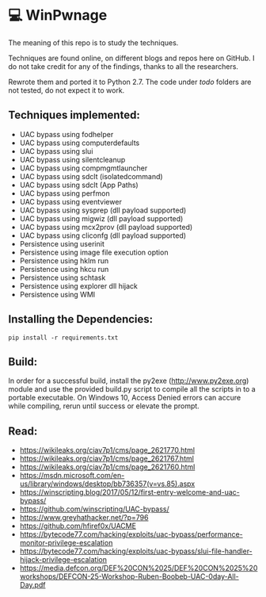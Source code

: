 # 💻 WinPwnage

The meaning of this repo is to study the techniques.

Techniques are found online, on different blogs and repos here on GitHub. I do not take credit for any of the findings, thanks to all the researchers.

Rewrote them and ported it to Python 2.7. The code under _todo_ folders are not tested, do not expect it to work. 

## Techniques implemented:
* UAC bypass using fodhelper
* UAC bypass using computerdefaults
* UAC bypass using slui
* UAC bypass using silentcleanup
* UAC bypass using compmgmtlauncher
* UAC bypass using sdclt (isolatedcommand)
* UAC bypass using sdclt (App Paths)
* UAC bypass using perfmon
* UAC bypass using eventviewer
* UAC bypass using sysprep (dll payload supported)
* UAC bypass using migwiz (dll payload supported)
* UAC bypass using mcx2prov (dll payload supported)
* UAC bypass using cliconfg (dll payload supported)
* Persistence using userinit
* Persistence using image file execution option
* Persistence using hklm run
* Persistence using hkcu run
* Persistence using schtask
* Persistence using explorer dll hijack
* Persistence using WMI

## Installing the Dependencies:
```pip install -r requirements.txt```

## Build:
In order for a successful build, install the py2exe (http://www.py2exe.org) module and use the provided build.py script to compile all the scripts in to a portable executable. On Windows 10, Access Denied errors can accure while compiling, rerun until success or elevate the prompt. 

## Read:
* https://wikileaks.org/ciav7p1/cms/page_2621770.html
* https://wikileaks.org/ciav7p1/cms/page_2621767.html
* https://wikileaks.org/ciav7p1/cms/page_2621760.html
* https://msdn.microsoft.com/en-us/library/windows/desktop/bb736357(v=vs.85).aspx
* https://winscripting.blog/2017/05/12/first-entry-welcome-and-uac-bypass/
* https://github.com/winscripting/UAC-bypass/
* https://www.greyhathacker.net/?p=796
* https://github.com/hfiref0x/UACME
* https://bytecode77.com/hacking/exploits/uac-bypass/performance-monitor-privilege-escalation
* https://bytecode77.com/hacking/exploits/uac-bypass/slui-file-handler-hijack-privilege-escalation
* https://media.defcon.org/DEF%20CON%2025/DEF%20CON%2025%20workshops/DEFCON-25-Workshop-Ruben-Boobeb-UAC-0day-All-Day.pdf
